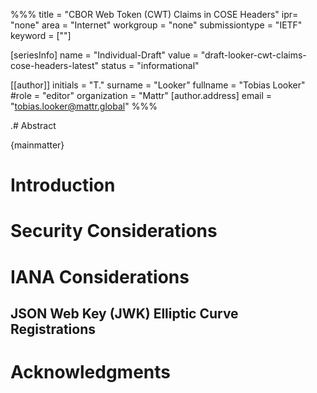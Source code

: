 %%%
title = "CBOR Web Token (CWT) Claims in COSE Headers"
ipr= "none"
area = "Internet"
workgroup = "none"
submissiontype = "IETF"
keyword = [""]

[seriesInfo]
name = "Individual-Draft"
value = "draft-looker-cwt-claims-cose-headers-latest"
status = "informational"

[[author]]
initials = "T."
surname = "Looker"
fullname = "Tobias Looker"
#role = "editor"
organization = "Mattr"
  [author.address]
  email = "tobias.looker@mattr.global"
%%%

.# Abstract


{mainmatter}

# Introduction

# Security Considerations

# IANA Considerations

## JSON Web Key (JWK) Elliptic Curve Registrations

# Acknowledgments
